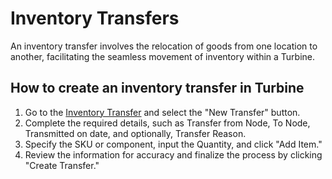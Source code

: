 # Inventory Transfers

An inventory transfer involves the relocation of goods from one location to another, facilitating the seamless movement of inventory within a Turbine.

## How to create an inventory transfer in Turbine

1. Go to the [Inventory Transfer](https://app.helloturbine.com/app/inventory-transfers) and select the "New Transfer" button.
2. Complete the required details, such as Transfer from Node, To Node, Transmitted on date, and optionally, Transfer Reason.
3. Specify the SKU or component, input the Quantity, and click "Add Item."
4. Review the information for accuracy and finalize the process by clicking "Create Transfer."
